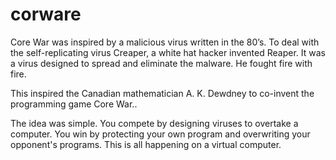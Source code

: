 # corware

Core War was inspired by a malicious virus written in the 80’s. To deal with the self-replicating virus Creaper, a white hat hacker invented Reaper. It was a virus designed to spread and eliminate the malware. He fought fire with fire.

This inspired the Canadian mathematician A. K. Dewdney to co-invent the programming game Core War..

The idea was simple. You compete by designing viruses to overtake a computer. You win by protecting your own program and overwriting your opponent's programs. This is all happening on a virtual computer. 
